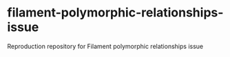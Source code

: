 # filament-polymorphic-relationships-issue
Reproduction repository for Filament polymorphic relationships issue
